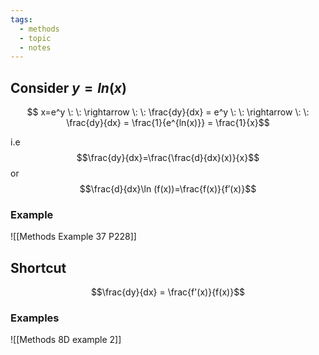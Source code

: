 ```yaml
---
tags:
  - methods
  - topic
  - notes
---
```

## Consider $y=ln(x)$
$$ x=e^y \: \: \rightarrow \: \: \frac{dy}{dx} = e^y \: \: \rightarrow \: \: \frac{dy}{dx} = \frac{1}{e^{ln(x)}} = \frac{1}{x}$$

i.e
$$\frac{dy}{dx}=\frac{\frac{d}{dx}(x)}{x}$$
or $$\frac{d}{dx}​\ln (f(x))=\frac{f(x)}{f′(x)​}$$
### Example
![[Methods Example 37 P228]]
## Shortcut
$$\frac{dy}{dx} = \frac{f'(x)}{f(x)}$$
### Examples
![[Methods 8D example 2]]
